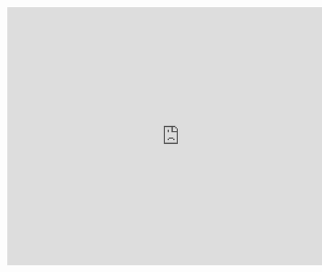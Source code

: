 <iframe src="https://calendar.google.com/calendar/embed?mode=WEEK&src=flatironschool.com_olk0a79jrplg5tcd1ormoq6o5k%40group.calendar.google.com&ctz=America/New_York" style="border: 0" width="800" height="600" frameborder="0" scrolling="no"></iframe>
